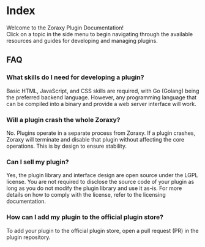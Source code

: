 # Index  

Welcome to the Zoraxy Plugin Documentation!  
Click on a topic in the side menu to begin navigating through the available resources and guides for developing and managing plugins.

## FAQ
### What skills do I need for developing a plugin?  
Basic HTML, JavaScript, and CSS skills are required, with Go (Golang) being the preferred backend language. However, any programming language that can be compiled into a binary and provide a web server interface will work.  

### Will a plugin crash the whole Zoraxy?  
No. Plugins operate in a separate process from Zoraxy. If a plugin crashes, Zoraxy will terminate and disable that plugin without affecting the core operations. This is by design to ensure stability.  

### Can I sell my plugin?  
Yes, the plugin library and interface design are open source under the LGPL license. You are not required to disclose the source code of your plugin as long as you do not modify the plugin library and use it as-is. For more details on how to comply with the license, refer to the licensing documentation.  

### How can I add my plugin to the official plugin store?  
To add your plugin to the official plugin store, open a pull request (PR) in the plugin repository.  